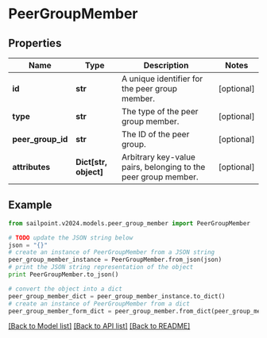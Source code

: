 # PeerGroupMember


## Properties

Name | Type | Description | Notes
------------ | ------------- | ------------- | -------------
**id** | **str** | A unique identifier for the peer group member. | [optional] 
**type** | **str** | The type of the peer group member. | [optional] 
**peer_group_id** | **str** | The ID of the peer group. | [optional] 
**attributes** | **Dict[str, object]** | Arbitrary key-value pairs, belonging to the peer group member. | [optional] 

## Example

```python
from sailpoint.v2024.models.peer_group_member import PeerGroupMember

# TODO update the JSON string below
json = "{}"
# create an instance of PeerGroupMember from a JSON string
peer_group_member_instance = PeerGroupMember.from_json(json)
# print the JSON string representation of the object
print PeerGroupMember.to_json()

# convert the object into a dict
peer_group_member_dict = peer_group_member_instance.to_dict()
# create an instance of PeerGroupMember from a dict
peer_group_member_form_dict = peer_group_member.from_dict(peer_group_member_dict)
```
[[Back to Model list]](../README.md#documentation-for-models) [[Back to API list]](../README.md#documentation-for-api-endpoints) [[Back to README]](../README.md)


